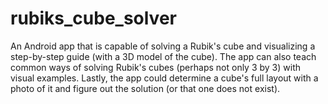 # rubiks_cube_solver
An Android app that is capable of solving a Rubik's cube and visualizing a step-by-step guide (with a 3D model of the cube). The app can also teach common ways of solving Rubik's cubes (perhaps not only 3 by 3) with visual examples. Lastly, the app could determine a cube's full layout with a photo of it and figure out the solution (or that one does not exist).
